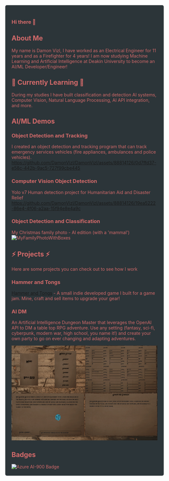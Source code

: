 <div style="background-color: #2C3539; color: #D46A6A; padding: 20px; border-radius: 5px;">

### Hi there 👋

## About Me
My name is Damon Vizl, I have worked as an Electrical Engineer for 11 years and as a Firefighter for 4 years! I am now studying Machine Learning and Artificial Intelligence at Deakin University to become an AI/ML Developer/Engineer!

## 🌱 Currently Learning 🌱
During my studies I have built classification and detection AI systems, Computer Vision, Natural Language Processing, AI API integration, and more. 

  
## AI/ML Demos 
### Object Detection and Tracking 
I created an object detection and tracking program that can track emergency services vehicles (fire appliances, ambulances and police vehicles). 
https://github.com/DamonVizl/DamonVizl/assets/88814126/0d7ffd37-e58c-442b-9ac5-727f99cbe445

### Computer Vision Object Detection
Yolo v7 Human detection project for Humanitarian Aid and Disaster Relief
https://github.com/DamonVizl/DamonVizl/assets/88814126/19ea5222-86e4-4f06-a2aa-15f94e8e4a9c

### Object Detection and Classification
My Christmas family photo - AI edition (with a 'mammal')
![MyFamilyPhotoWithBoxes](https://github.com/DamonVizl/DamonVizl/assets/88814126/ca6a7140-1b1c-4b03-9ed7-a0aa75feb5d9)

## ⚡ Projects ⚡
Here are some projects you can check out to see how I work

### Hammer and Tongs
[Hammer and Tongs](https://github.com/DamonVizl/Hammer-And-Tongs) - A small indie developed game I built for a game jam. Mine, craft and sell items to upgrade your gear!
### AI DM 
An Artificial Intelligence Dungeon Master that leverages the OpenAI API to DM a table top RPG adventure. Use any setting (fantasy, sci-fi, cyberpunk, modern war, high school, you name it!) and create your own party to go on ever changing and adapting adventures. 

<img src = AIDM.PNG height = 300 width = 500>

## Badges

<img src="https://user-images.githubusercontent.com/88814126/236190196-1b57c635-8046-4f95-9f56-01c11a7d659f.png" alt="Azure AI-900 Badge" width="150" height="150">


</div>
<!--
**DamonVizl/DamonVizl** is a ✨ _special_ ✨ repository because its `README.md` (this file) appears on your GitHub profile.

Here are some ideas to get you started:

- 🔭 I’m currently working on ...
- 🌱 I’m currently learning ...
- 👯 I’m looking to collaborate on ...
- 🤔 I’m looking for help with ...
- 💬 Ask me about ...
- 📫 How to reach me: ...
- 😄 Pronouns: ...
- ⚡ Fun fact: ...
-->
